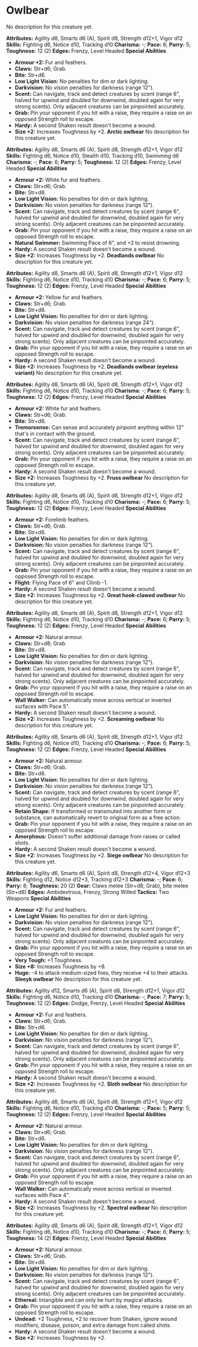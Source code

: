 # Owlbear

No description for this creature yet.

**Attributes:** Agility d8, Smarts d6 (A), Spirit d8, Strength d12+1,
Vigor d12
**Skills:** Fighting d6, Notice d10, Tracking d10
**Charisma:** -; **Pace:** 6; **Parry:** 5; **Toughness:** 12 (2)
**Edges:** Frenzy, Level Headed
**Special Abilities**

- **Armour +2:** Fur and feathers.
- **Claws:** Str+d6; Grab.
- **Bite:** Str+d6.
- **Low Light Vision:** No penalties for dim or dark lighting.
- **Darkvision:** No vision penalties for darkness (range 12").
- **Scent:** Can navigate, track and detect creatures by scent (range
6", halved for upwind and doubled for downwind, doubled again for very
strong scents). Only adjacent creatures can be pinpointed accurately.
- **Grab:** Pin your opponent if you hit with a raise, they require a
raise on an opposed Strength roll to escape.
- **Hardy:** A second Shaken result doesn't become a wound.
- **Size +2:** Increases Toughness by +2.
**Arctic owlbear**
No description for this creature yet.

**Attributes:** Agility d8, Smarts d6 (A), Spirit d8, Strength d12+1,
Vigor d12
**Skills:** Fighting d6, Notice d10, Stealth d10, Tracking d10, Swimming
d6
**Charisma:** -; **Pace:** 6; **Parry:** 5; **Toughness:** 12 (2)
**Edges:** Frenzy, Level Headed
**Special Abilities**

- **Armour +2:** White fur and feathers.
- **Claws:** Str+d6; Grab.
- **Bite:** Str+d6.
- **Low Light Vision:** No penalties for dim or dark lighting.
- **Darkvision:** No vision penalties for darkness (range 12").
- **Scent:** Can navigate, track and detect creatures by scent (range
6", halved for upwind and doubled for downwind, doubled again for very
strong scents). Only adjacent creatures can be pinpointed accurately.
- **Grab:** Pin your opponent if you hit with a raise, they require a
raise on an opposed Strength roll to escape.
- **Natural Swimmer:** Swimming Pace of 6", and +2 to resist drowning.
- **Hardy:** A second Shaken result doesn't become a wound.
- **Size +2:** Increases Toughness by +2.
**Deadlands owlbear**
No description for this creature yet.

**Attributes:** Agility d8, Smarts d6 (A), Spirit d8, Strength d12+1,
Vigor d12
**Skills:** Fighting d6, Notice d10, Tracking d10
**Charisma:** -; **Pace:** 6; **Parry:** 5; **Toughness:** 12 (2)
**Edges:** Frenzy, Level Headed
**Special Abilities**

- **Armour +2:** Yellow fur and feathers.
- **Claws:** Str+d6; Grab.
- **Bite:** Str+d6.
- **Low Light Vision:** No penalties for dim or dark lighting.
- **Darkvision:** No vision penalties for darkness (range 24").
- **Scent:** Can navigate, track and detect creatures by scent (range
6", halved for upwind and doubled for downwind, doubled again for very
strong scents). Only adjacent creatures can be pinpointed accurately.
- **Grab:** Pin your opponent if you hit with a raise, they require a
raise on an opposed Strength roll to escape.
- **Hardy:** A second Shaken result doesn't become a wound.
- **Size +2:** Increases Toughness by +2.
**Deadlands owlbear (eyeless variant)**
No description for this creature yet.

**Attributes:** Agility d8, Smarts d6 (A), Spirit d8, Strength d12+1,
Vigor d12
**Skills:** Fighting d6, Notice d10, Tracking d10
**Charisma:** -; **Pace:** 6; **Parry:** 5; **Toughness:** 12 (2)
**Edges:** Frenzy, Level Headed
**Special Abilities**

- **Armour +2:** White fur and feathers.
- **Claws:** Str+d6; Grab.
- **Bite:** Str+d6.
- **Tremorsense:** Can sense and accurately pinpoint anything within
12" that's in contact with the ground.
- **Scent:** Can navigate, track and detect creatures by scent (range
6", halved for upwind and doubled for downwind, doubled again for very
strong scents). Only adjacent creatures can be pinpointed accurately.
- **Grab:** Pin your opponent if you hit with a raise, they require a
raise on an opposed Strength roll to escape.
- **Hardy:** A second Shaken result doesn't become a wound.
- **Size +2:** Increases Toughness by +2.
**Fruss owlbear**
No description for this creature yet.

**Attributes:** Agility d8, Smarts d6 (A), Spirit d8, Strength d12+1,
Vigor d12
**Skills:** Fighting d6, Notice d10, Tracking d10
**Charisma:** -; **Pace:** 6; **Parry:** 5; **Toughness:** 12 (2)
**Edges:** Frenzy, Level Headed
**Special Abilities**

- **Armour +2:** Forelimb feathers.
- **Claws:** Str+d6; Grab.
- **Bite:** Str+d6.
- **Low Light Vision:** No penalties for dim or dark lighting.
- **Darkvision:** No vision penalties for darkness (range 12").
- **Scent:** Can navigate, track and detect creatures by scent (range
6", halved for upwind and doubled for downwind, doubled again for very
strong scents). Only adjacent creatures can be pinpointed accurately.
- **Grab:** Pin your opponent if you hit with a raise, they require a
raise on an opposed Strength roll to escape.
- **Flight:** Flying Pace of 6" and Climb -1.
- **Hardy:** A second Shaken result doesn't become a wound.
- **Size +2:** Increases Toughness by +2.
**Great hook-clawed owlbear**
No description for this creature yet.

**Attributes:** Agility d8, Smarts d6 (A), Spirit d8, Strength d12+1,
Vigor d12
**Skills:** Fighting d6, Notice d10, Tracking d10
**Charisma:** -; **Pace:** 6; **Parry:** 5; **Toughness:** 12 (2)
**Edges:** Frenzy, Level Headed
**Special Abilities**

- **Armour +2:** Natural armour.
- **Claws:** Str+d8; Grab.
- **Bite:** Str+d8.
- **Low Light Vision:** No penalties for dim or dark lighting.
- **Darkvision:** No vision penalties for darkness (range 12").
- **Scent:** Can navigate, track and detect creatures by scent (range
6", halved for upwind and doubled for downwind, doubled again for very
strong scents). Only adjacent creatures can be pinpointed accurately.
- **Grab:** Pin your opponent if you hit with a raise, they require a
raise on an opposed Strength roll to escape.
- **Wall Walker:** Can automatically move across vertical or inverted
surfaces with Pace 5".
- **Hardy:** A second Shaken result doesn't become a wound.
- **Size +2:** Increases Toughness by +2.
**Screaming owlbear**
No description for this creature yet.

**Attributes:** Agility d8, Smarts d6 (A), Spirit d8, Strength d12+1,
Vigor d12
**Skills:** Fighting d6, Notice d10, Tracking d10
**Charisma:** -; **Pace:** 6; **Parry:** 5; **Toughness:** 12 (2)
**Edges:** Frenzy, Level Headed
**Special Abilities**

- **Armour +2:** Natural armour.
- **Claws:** Str+d6; Grab.
- **Bite:** Str+d6.
- **Low Light Vision:** No penalties for dim or dark lighting.
- **Darkvision:** No vision penalties for darkness (range 12").
- **Scent:** Can navigate, track and detect creatures by scent (range
6", halved for upwind and doubled for downwind, doubled again for very
strong scents). Only adjacent creatures can be pinpointed accurately.
- **Retain Shape:** If transformed or transmuted into another form or
substance, can automatically revert to original form as a free action.
- **Grab:** Pin your opponent if you hit with a raise, they require a
raise on an opposed Strength roll to escape.
- **Amorphous:** Doesn't suffer additional damage from raises or called
shots.
- **Hardy:** A second Shaken result doesn't become a wound.
- **Size +2:** Increases Toughness by +2.
**Siege owlbear**
No description for this creature yet.

**Attributes:** Agility d6, Smarts d6 (A), Spirit d8, Strength d12+4,
Vigor d12+3
**Skills:** Fighting d12, Notice d12+3, Tracking d12+3
**Charisma:** -; **Pace:** 6; **Parry:** 8; **Toughness:** 20 (2)
**Gear:** Claws melee (Str+d8; Grab), bite melee (Str+d8)
**Edges:** Ambidextrous, Frenzy, Strong Willed
**Tactics:** Two Weapons
**Special Abilities**

- **Armour +2:** Fur and feathers.
- **Low Light Vision:** No penalties for dim or dark lighting.
- **Darkvision:** No vision penalties for darkness (range 12").
- **Scent:** Can navigate, track and detect creatures by scent (range
6", halved for upwind and doubled for downwind, doubled again for very
strong scents). Only adjacent creatures can be pinpointed accurately.
- **Grab:** Pin your opponent if you hit with a raise, they require a
raise on an opposed Strength roll to escape.
- **Very Tough:** +1 Toughness.
- **Size +8:** Increases Toughness by +8.
- **Huge:** -4 to attack medium-sized foes, they receive +4 to their
attacks.
**Sleeyk owlbear**
No description for this creature yet.

**Attributes:** Agility d12, Smarts d6 (A), Spirit d8, Strength d12+1,
Vigor d12
**Skills:** Fighting d6, Notice d10, Tracking d10
**Charisma:** -; **Pace:** 7; **Parry:** 5; **Toughness:** 12 (2)
**Edges:** Dodge, Frenzy, Level Headed
**Special Abilities**

- **Armour +2:** Fur and feathers.
- **Claws:** Str+d6; Grab.
- **Bite:** Str+d6.
- **Low Light Vision:** No penalties for dim or dark lighting.
- **Darkvision:** No vision penalties for darkness (range 12").
- **Scent:** Can navigate, track and detect creatures by scent (range
6", halved for upwind and doubled for downwind, doubled again for very
strong scents). Only adjacent creatures can be pinpointed accurately.
- **Grab:** Pin your opponent if you hit with a raise, they require a
raise on an opposed Strength roll to escape.
- **Hardy:** A second Shaken result doesn't become a wound.
- **Size +2:** Increases Toughness by +2.
**Sloth owlbear**
No description for this creature yet.

**Attributes:** Agility d8, Smarts d6 (A), Spirit d8, Strength d12+1,
Vigor d12
**Skills:** Fighting d6, Notice d10, Tracking d10
**Charisma:** -; **Pace:** 5; **Parry:** 5; **Toughness:** 12 (2)
**Edges:** Frenzy, Level Headed
**Special Abilities**

- **Armour +2:** Natural armour.
- **Claws:** Str+d6; Grab.
- **Bite:** Str+d6.
- **Low Light Vision:** No penalties for dim or dark lighting.
- **Darkvision:** No vision penalties for darkness (range 12").
- **Scent:** Can navigate, track and detect creatures by scent (range
6", halved for upwind and doubled for downwind, doubled again for very
strong scents). Only adjacent creatures can be pinpointed accurately.
- **Grab:** Pin your opponent if you hit with a raise, they require a
raise on an opposed Strength roll to escape.
- **Wall Walker:** Can automatically move across vertical or inverted
surfaces with Pace 4".
- **Hardy:** A second Shaken result doesn't become a wound.
- **Size +2:** Increases Toughness by +2.
**Spectral owlbear**
No description for this creature yet.

**Attributes:** Agility d8, Smarts d6 (A), Spirit d8, Strength d12+1,
Vigor d12
**Skills:** Fighting d6, Notice d10, Tracking d10
**Charisma:** -; **Pace:** 6; **Parry:** 5; **Toughness:** 14 (2)
**Edges:** Frenzy, Level Headed
**Special Abilities**

- **Armour +2:** Natural armour.
- **Claws:** Str+d6; Grab.
- **Bite:** Str+d6.
- **Low Light Vision:** No penalties for dim or dark lighting.
- **Darkvision:** No vision penalties for darkness (range 12").
- **Scent:** Can navigate, track and detect creatures by scent (range
6", halved for upwind and doubled for downwind, doubled again for very
strong scents). Only adjacent creatures can be pinpointed accurately.
- **Ethereal:** Intangible and can only be hurt by magical attacks.
- **Grab:** Pin your opponent if you hit with a raise, they require a
raise on an opposed Strength roll to escape.
- **Undead:** +2 Toughness, +2 to recover from Shaken, ignore wound
modifiers, disease, poison, and extra damage from called shots.
- **Hardy:** A second Shaken result doesn't become a wound.
- **Size +2:** Increases Toughness by +2.
